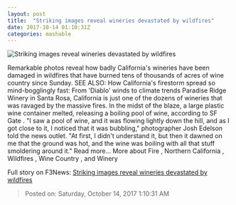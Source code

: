 ```yaml
---
layout: post
title:  "Striking images reveal wineries devastated by wildfires"
date: 2017-10-14 01:10:31Z
categories: mashable
---
```


![Striking images reveal wineries devastated by wildfires](https://i.amz.mshcdn.com/z17Xt8c0FdvdfA6hekQ6M3Yf2Kk=/1200x630/2017%2F10%2F14%2Fd9%2F8ddb21278c214dd2bdb22679395fde33.4933a.jpg)

Remarkable photos reveal how badly California's wineries have been damaged in wildfires that have burned tens of thousands of acres of wine country since Sunday. SEE ALSO: How California's firestorm spread so mind-bogglingly fast: From 'Diablo' winds to climate trends Paradise Ridge Winery in Santa Rosa, California is just one of the dozens of wineries that was ravaged by the massive fires. In the midst of the blaze, a large plastic wine container melted, releasing a boiling pool of wine, according to SF Gate . "I saw a pool of wine, and it was flowing lightly down the hill, and as I got close to it, I noticed that it was bubbling," photographer Josh Edelson told the news outlet. "At first, I didn't understand it, but then it dawned on me that the ground was hot, and the wine was boiling with all that stuff smoldering around it." Read more... More about Fire , Northern California , Wildfires , Wine Country , and Winery


Full story on F3News: [Striking images reveal wineries devastated by wildfires](http://www.f3nws.com/n/SDVfmB)

> Posted on: Saturday, October 14, 2017 1:10:31 AM
